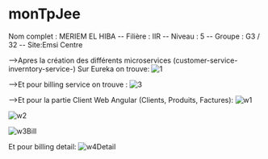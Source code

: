 # monTpJee
Nom complet : MERIEM EL HIBA -- Filière : IIR -- Niveau : 5 -- Groupe : G3 / 32 -- Site:Emsi Centre

-->Apres la création des différents microservices (customer-service-inverntory-service-)
Sur Eureka on trouve:
![1](https://user-images.githubusercontent.com/108154391/219603523-37c8fa89-3e82-4354-9345-a47d5d086752.jpg)

-->Et pour billing service on trouve :
![3](https://user-images.githubusercontent.com/108154391/219603903-6fcd9ca4-8391-47de-a034-a56c43d83d3a.jpg)

-->Et pour la partie Client Web Angular (Clients, Produits, Factures):
![w1](https://user-images.githubusercontent.com/108154391/219604178-1516318b-9b4b-49b5-ab9f-9fc5408709d4.jpg)

![w2](https://user-images.githubusercontent.com/108154391/219604367-3a5dbc85-c685-4459-94d6-033fc30e7b05.jpg)

![w3Bill](https://user-images.githubusercontent.com/108154391/219604538-7980d1b9-94c9-4fd0-b0f0-815d9fc2c6b9.jpg)

Et pour billing detail:
![w4Detail](https://user-images.githubusercontent.com/108154391/219604735-aa17214e-1ebb-4eaf-a5a8-a7fe0e01e0d1.jpg)




